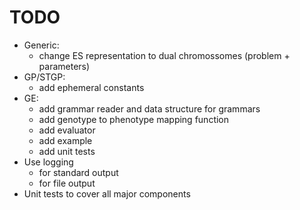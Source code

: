 # TODO
* Generic:
    + change ES representation to dual chromossomes (problem + parameters)
* GP/STGP: 
    + add ephemeral constants
* GE:
    + add grammar reader and data structure for grammars
    + add genotype to phenotype mapping function
    + add evaluator
    + add example
    + add unit tests
* Use logging
    + for standard output
    + for file output
* Unit tests to cover all major components
